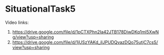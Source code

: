 # SituationalTask5

Video links: 
1) https://drive.google.com/file/d/1pCTXPhn2Ia42JTB178DiwDKq1ml5XwNg/view?usp=sharing
2) https://drive.google.com/file/d/1jUSzYAKd_iIJPUDQvazDQo75utjC7csS/view?usp=sharing

